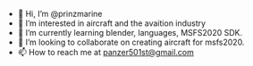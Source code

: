 - 👋 Hi, I’m @prinzmarine
- 👀 I’m interested in aircraft and the avaition industry
- 🌱 I’m currently learning blender, languages, MSFS2020 SDK.
- 💞️ I’m looking to collaborate on creating aircraft for msfs2020.
- 📫 How to reach me at panzer501st@gmail.com

<!---
prinzmarine/prinzmarine is a ✨ special ✨ repository because its `README.md` (this file) appears on your GitHub profile.
You can click the Preview link to take a look at your changes.
--->
